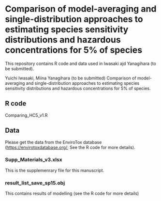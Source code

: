 # Comparison of model-averaging and single-distribution approaches to estimating species sensitivity distributions and hazardous concentrations for 5% of species
This repository contains R code and data used in Iwasaki ajd Yanagihara (to be submitted).

Yuichi Iwasaki, Miina Yanagihara (to be submitted) Comparison of model-averaging and single-distribution approaches to estimating species sensitivity distributions and hazardous concentrations for 5% of species.

## R code
Comparing_HC5_v1.R

## Data
Please get the data from the EnviroTox database (https://envirotoxdatabase.org/; See the R code for more details). 
### Supp_Materials_v3.xlsx
This is the supplemenrary file for this manuscript.
### result_list_save_sp15.obj
This contains results of modelling (see the R code for more details)

